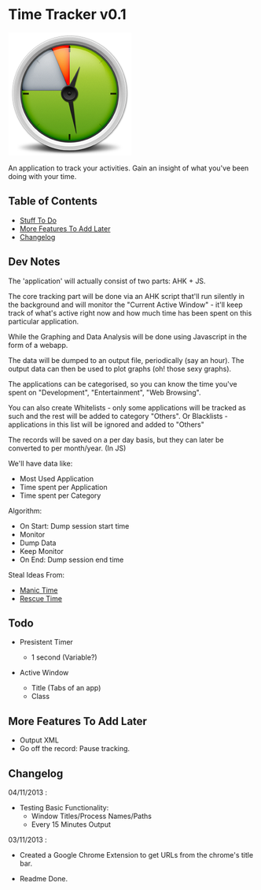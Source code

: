 # Time Tracker v0.1

![Tracker](/Data/Time.png)

An application to track your activities. Gain an insight of what you've been doing with your time.

## Table of Contents

<!-- * [Usage Scenario](#usage) -->
* [Stuff To Do](#todo)
* [More Features To Add Later](#later)
* [Changelog](#changelog)

## <a name="usage"></a>Dev Notes

The 'application' will actually consist of two parts: AHK + JS.

The core tracking part will be done via an AHK script that'll run silently in the background and will monitor the "Current Active Window" - it'll keep track of what's active right now and how much time has been spent on this particular application.

While the Graphing and Data Analysis will be done using Javascript in the form of a webapp.

The data will be dumped to an output file, periodically (say an hour). The output data can then be used to plot graphs (oh! those sexy graphs).

The applications can be categorised, so you can know the time you've spent on "Development", "Entertainment", "Web Browsing".

You can also create Whitelists - only some applications will be tracked as such and the rest will be added to category "Others". Or Blacklists - applications in this list will be ignored and added to "Others"

The records will be saved on a per day basis, but they can later be converted to per month/year. (In JS)

We'll have data like:
  * Most Used Application
  * Time spent per Application
  * Time spent per Category

Algorithm:
  * On Start: Dump session start time
  * Monitor 
  * Dump Data
  * Keep Monitor
  * On End: Dump session end time

Steal Ideas From:
  * [Manic Time](www.manictime.com)
  * [Rescue Time](www.rescuetime.com)

## <a name="todo"></a>Todo

* Presistent Timer
  * 1 second (Variable?)

* Active Window
  * Title (Tabs of an app)
  * Class

## <a name="later"></a>More Features To Add Later

* Output XML
* Go off the record: Pause tracking.

## <a name="changelog"></a>Changelog

04/11/2013 :
* Testing Basic Functionality:
  * Window Titles/Process Names/Paths
  * Every 15 Minutes Output

03/11/2013 :
* Created a Google Chrome Extension to get URLs from the chrome's title bar.

* Readme Done.

<!-- Reset Chrome Time Tracker: 01/11/2013-21:32 -->
